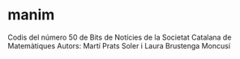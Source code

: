 # manim
Codis del número 50 de Bits de Notícies de la Societat Catalana de Matemàtiques
Autors: Martí Prats Soler i Laura Brustenga Moncusí
